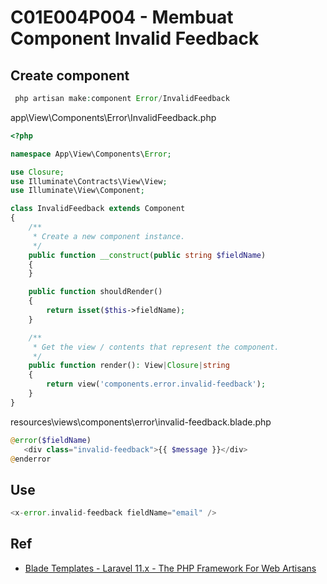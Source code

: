 # C01E004P004 - Membuat Component Invalid Feedback

## Create component

```php
 php artisan make:component Error/InvalidFeedback
```

app\View\Components\Error\InvalidFeedback.php

```php
<?php

namespace App\View\Components\Error;

use Closure;
use Illuminate\Contracts\View\View;
use Illuminate\View\Component;

class InvalidFeedback extends Component
{
    /**
     * Create a new component instance.
     */
    public function __construct(public string $fieldName)
    {
    }

    public function shouldRender()
    {
        return isset($this->fieldName);
    }

    /**
     * Get the view / contents that represent the component.
     */
    public function render(): View|Closure|string
    {
        return view('components.error.invalid-feedback');
    }
}
```

resources\views\components\error\invalid-feedback.blade.php

```php
@error($fieldName)
   <div class="invalid-feedback">{{ $message }}</div>
@enderror
```

## Use

```php
<x-error.invalid-feedback fieldName="email" />
```

## Ref

- [Blade Templates - Laravel 11.x - The PHP Framework For Web Artisans](https://laravel.com/docs/11.x/blade#components)
